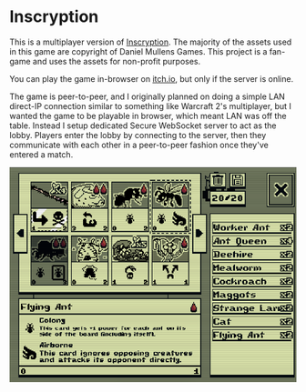 # Inscryption

This is a multiplayer version of [Inscryption](https://store.steampowered.com/app/1092790/Inscryption/). The majority of the assets used in this game are copyright of Daniel Mullens Games. This project is a fan-game and uses the assets for non-profit purposes.

You can play the game in-browser on [itch.io](https://matthewkayin.itch.io/inscryption), but only if the server is online.

The game is peer-to-peer, and I originally planned on doing a simple LAN direct-IP connection similar to something like Warcraft 2's multiplayer, but I wanted the game to be playable in browser, which meant LAN was off the table. Instead I setup dedicated Secure WebSocket server to act as the lobby. Players enter the lobby by connecting to the server, then they communicate with each other in a peer-to-peer fashion once they've entered a match.

![screenshot](./inscryption_screen.png)

